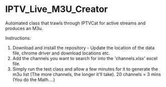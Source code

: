 # IPTV_Live_M3U_Creator
Automated class that trawls through IPTVCat for active streams and produces an M3u.

Instructions:
1) Download and install the repository - Update the location of the data file, chrome driver and download locations etc.
3) Add the channels you want to search for into the 'channels.xlsx' excel file.
4) Simply run the test class and allow a few minutes for it to generate the m3u list (The more channels, the longer it'll take). 20 channels = 3 mins (You do the Math....)
